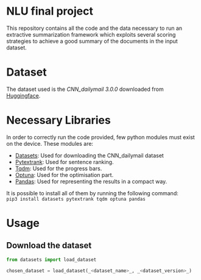 # NLU final project
This repository contains all the code and the data necessary to run an extractive
summarization framework which exploits several scoring strategies to achieve a 
good summary of the documents in the input dataset.

# Dataset
The dataset used is the _CNN\_dailymail 3.0.0_ downloaded from [Huggingface](https://huggingface.co/datasets/cnn_dailymail).

# Necessary Libraries
In order to correctly run the code provided, few python modules must exist
on the device. These modules are:
- [Datasets](https://huggingface.co/datasets/cnn_dailymail): Used for downloading the CNN\_dailymail dataset
- [Pytextrank](https://pypi.org/project/pytextrank/): Used for sentence ranking.
- [Tqdm](https://pypi.org/project/tqdm/): Used for the progress bars.
- [Optuna](https://optuna.org/): Used for the optimisation part.
- [Pandas](https://pandas.pydata.org/): Used for representing the results in a compact way.

It is possible to install all of them by running the following command:  
`pip3 install datasets pytextrank tqdm optuna pandas`

# Usage
## Download the dataset
```python
from datasets import load_dataset

chosen_dataset = load_dataset(_<dataset_name>_, _<dataset_version>_)
```
